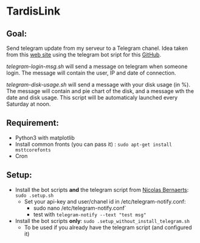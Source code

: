 # TardisLink

## Goal:
Send telegram update from my serveur to a Telegram chanel.
Idea taken from this [web site](https://dev.to/bogkonstantin/send-message-to-telegram-on-any-ssh-login-24c8) using the telegram bot sript for this [GitHub](https://github.com/NicolasBernaerts/debian-scripts/tree/master/telegram).


*telegram-login-msg.sh* will send a message on telegram when someone login. The message will contain the user, IP and date of connection.

*telegram-disk-usage.sh* will send a message with your disk usage (in %). The message will contain and pie chart of the disk, and a message wth the date and disk usage. This script will be automaticaly launched every Saturday at noon.

## Requirement:
- Python3 with matplotlib
- Install common fronts (you can pass it) : `sudo apt-get install msttcorefonts`
- Cron 


## Setup:
- Install the bot scripts **and** the telegram script from [Nicolas Bernaerts](https://github.com/NicolasBernaerts/debian-scripts/tree/master/telegram): `sudo .setup.sh`	
	- Set your api-key and user/chanel id  in /etc/telegram-notify.conf:
		- sudo nano /etc/telegram-notify.conf`
		- test with `telegram-notify --text "test msg"`
- Install the bot scripts **only**: `sudo .setup_without_install_telegram.sh`
	- To be used if you already have the telegram script (and configured it) 

	 



